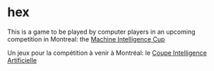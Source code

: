 hex
===
This is a game to be played by computer players in an upcoming competition in Montreal: the <a href="http://machineintelligencecup.com">Machine Intelligence Cup</a>

Un jeux pour la compétition à venir à Montréal: le <a href="http://machineintelligencecup.com"> Coupe Intelligence Artificielle </a>